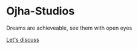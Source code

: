# Ojha-Studios
Dreams are achieveable, see them with open eyes

[Let's discuss](https://github.com/orgs/Ojha-Studios/discussions)
